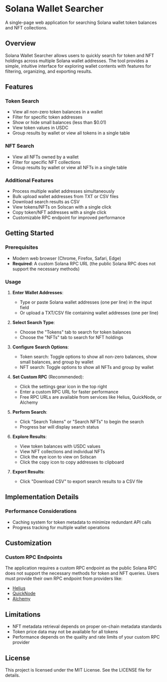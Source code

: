 # Solana Wallet Searcher

A single-page web application for searching Solana wallet token balances and NFT collections.

## Overview

Solana Wallet Searcher allows users to quickly search for token and NFT holdings across multiple Solana wallet addresses. The tool provides a simple, intuitive interface for exploring wallet contents with features for filtering, organizing, and exporting results.

## Features

### Token Search

- View all non-zero token balances in a wallet
- Filter for specific token addresses
- Show or hide small balances (less than $0.01)
- View token values in USDC
- Group results by wallet or view all tokens in a single table

### NFT Search

- View all NFTs owned by a wallet
- Filter for specific NFT collections
- Group results by wallet or view all NFTs in a single table

### Additional Features

- Process multiple wallet addresses simultaneously
- Bulk upload wallet addresses from TXT or CSV files
- Download search results as CSV
- View tokens/NFTs on Solscan with a single click
- Copy token/NFT addresses with a single click
- Customizable RPC endpoint for improved performance

## Getting Started

### Prerequisites

- Modern web browser (Chrome, Firefox, Safari, Edge)
- **Required**: A custom Solana RPC URL (the public Solana RPC does not support the necessary methods)

### Usage

1. **Enter Wallet Addresses**:

   - Type or paste Solana wallet addresses (one per line) in the input field
   - Or upload a TXT/CSV file containing wallet addresses (one per line)

2. **Select Search Type**:

   - Choose the "Tokens" tab to search for token balances
   - Choose the "NFTs" tab to search for NFT holdings

3. **Configure Search Options**:

   - Token search: Toggle options to show all non-zero balances, show small balances, and group by wallet
   - NFT search: Toggle options to show all NFTs and group by wallet

4. **Set Custom RPC** (Recommended):

   - Click the settings gear icon in the top right
   - Enter a custom RPC URL for faster performance
   - Free RPC URLs are available from services like Helius, QuickNode, or Alchemy

5. **Perform Search**:

   - Click "Search Tokens" or "Search NFTs" to begin the search
   - Progress bar will display search status

6. **Explore Results**:

   - View token balances with USDC values
   - View NFT collections and individual NFTs
   - Click the eye icon to view on Solscan
   - Click the copy icon to copy addresses to clipboard

7. **Export Results**:
   - Click "Download CSV" to export search results to a CSV file

## Implementation Details

### Performance Considerations

- Caching system for token metadata to minimize redundant API calls
- Progress tracking for multiple wallet operations

## Customization

### Custom RPC Endpoints

The application requires a custom RPC endpoint as the public Solana RPC does not support the necessary methods for token and NFT queries. Users must provide their own RPC endpoint from providers like:

- [Helius](https://www.helius.dev/)
- [QuickNode](https://www.quicknode.com/)
- [Alchemy](https://www.alchemy.com/solana)

## Limitations

- NFT metadata retrieval depends on proper on-chain metadata standards
- Token price data may not be available for all tokens
- Performance depends on the quality and rate limits of your custom RPC provider

## License

This project is licensed under the MIT License. See the LICENSE file for details.
